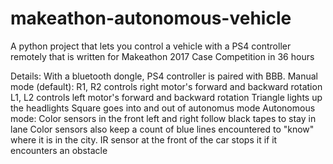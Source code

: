 # makeathon-autonomous-vehicle
A python project that lets you control a vehicle with a PS4 controller remotely that is written for Makeathon 2017 Case Competition in 36 hours

Details:
With a bluetooth dongle, PS4 controller is paired with BBB.
Manual mode (default):
R1, R2 controls right motor's forward and backward rotation
L1, L2 controls left motor's forward and backward rotation
Triangle lights up the headlights
Square goes into and out of autonomus mode
Autonomous mode:
Color sensors in the front left and right follow black tapes to stay in lane
Color sensors also keep a count of blue lines encountered to "know" where it is in the city.
IR sensor at the front of the car stops it if it encounters an obstacle
